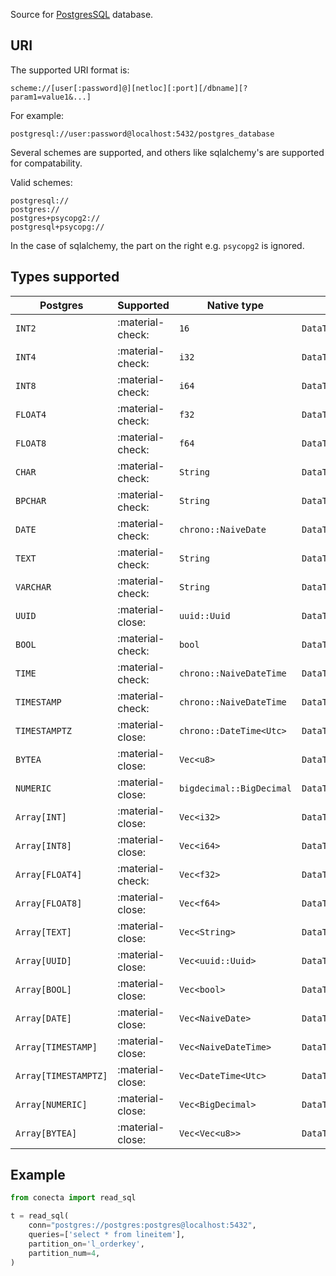 Source for [PostgresSQL](https://www.postgresql.org/) database.

## URI

The supported URI format is:

`scheme://[user[:password]@][netloc][:port][/dbname][?param1=value1&...]`

For example:

```shell
postgresql://user:password@localhost:5432/postgres_database
```

Several schemes are supported, and others like sqlalchemy's are supported for compatability.

Valid schemes:

```shell
postgresql://
postgres://
postgres+psycopg2://
postgresql+psycopg://
```

In the case of sqlalchemy, the part on the right e.g. `psycopg2` is ignored.

## Types supported

| Postgres             | Supported        | Native type              | Arrow                                        | Notes                     |
|----------------------|------------------|--------------------------|----------------------------------------------|---------------------------|
| `INT2`               | :material-check: | `16`                     | `DataType::Int16`                            |                           |
| `INT4`               | :material-check: | `i32`                    | `DataType::Int32`                            |                           |
| `INT8`               | :material-check: | `i64`                    | `DataType::Int64`                            |                           |
| `FLOAT4`             | :material-check: | `f32`                    | `DataType::Float32`                          |                           |
| `FLOAT8`             | :material-check: | `f64`                    | `DataType::Float64`                          |                           |
| `CHAR`               | :material-check: | `String`                 | `DataType::Utf8`                             |                           |
| `BPCHAR`             | :material-check: | `String`                 | `DataType::Utf8`                             |                           |
| `DATE`               | :material-check: | `chrono::NaiveDate`      | `DataType::Date32`                           | 32 bit                    |
| `TEXT`               | :material-check: | `String`                 | `DataType::Utf8`                             |                           |
| `VARCHAR`            | :material-check: | `String`                 | `DataType::Utf8`                             |                           |
| `UUID`               | :material-close: | `uuid::Uuid`             | `DataType::FixedSizeBinary(16)`              |                           |
| `BOOL`               | :material-check: | `bool`                   | `DataType::Boolean`                          |                           |
| `TIME`               | :material-check: | `chrono::NaiveDateTime`  | `DataType::Time64(TimeUnit::Microsecond)`    | precision is microseconds |
| `TIMESTAMP`          | :material-check: | `chrono::NaiveDateTime`  | `DataType::Timestamp<TimeUnit::Microsecond>` | precision is microseconds |
| `TIMESTAMPTZ`        | :material-close: | `chrono::DateTime<Utc>`  | `DataType::Timestamp`                        |                           |
| `BYTEA`              | :material-close: | `Vec<u8>`                | `DataType::Binary`                           |                           |
| `NUMERIC`            | :material-close: | `bigdecimal::BigDecimal` | `DataType::Decimal128`                       |                           |
| `Array[INT]`         | :material-close: | `Vec<i32>`               | `DataType::List`                             |                           |
| `Array[INT8]`        | :material-close: | `Vec<i64>`               | `DataType::List`                             |                           |
| `Array[FLOAT4]`      | :material-check: | `Vec<f32>`               | `DataType::List`                             |                           |
| `Array[FLOAT8]`      | :material-close: | `Vec<f64>`               | `DataType::List`                             |                           |
| `Array[TEXT]`        | :material-close: | `Vec<String>`            | `DataType::List`                             |                           |
| `Array[UUID]`        | :material-close: | `Vec<uuid::Uuid>`        | `DataType::List`                             |                           |
| `Array[BOOL]`        | :material-close: | `Vec<bool>`              | `DataType::List`                             |                           |
| `Array[DATE]`        | :material-close: | `Vec<NaiveDate>`         | `DataType::List`                             |                           |
| `Array[TIMESTAMP]`   | :material-close: | `Vec<NaiveDateTime>`     | `DataType::List`                             |                           |
| `Array[TIMESTAMPTZ]` | :material-close: | `Vec<DateTime<Utc>`      | `DataType::List`                             |                           |
| `Array[NUMERIC]`     | :material-close: | `Vec<BigDecimal>`        | `DataType::List`                             |                           |
| `Array[BYTEA]`       | :material-close: | `Vec<Vec<u8>>`           | `DataType::List`                             |                           |

## Example

```python
from conecta import read_sql

t = read_sql(
    conn="postgres://postgres:postgres@localhost:5432",
    queries=['select * from lineitem'],
    partition_on='l_orderkey',
    partition_num=4,
)
```